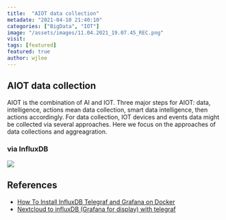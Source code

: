 ```yaml
---
title:  "AIOT data collection"
metadate: "2021-04-10 21:40:10"
categories: ["BigData", "IOT"]
image: "/assets/images/11.04.2021_19.07.45_REC.png"
visit:
tags: [featured]
featured: true
author: wjlee
---
```


## AIOT data collection

AIOT is the combination of AI and IOT. Three major steps for AIOT: data, intelligence, actions mean data collection, smart data intelligence, then actions accordingly. For data collection, IOT devices and events data  might be collected via several approaches. Here we focus on the approaches of data collections and aggreagration. 

### via InfluxDB

[![](https://www.influxdata.com/wp-content/uploads/APM-Diagram-1.png)](https://www.influxdata.com/time-series-platform/telegraf/)


## References
* [How To Install InfluxDB Telegraf and Grafana on Docker](https://devconnected.com/how-to-install-influxdb-telegraf-and-grafana-on-docker/)
* [Nextcloud to influxDB (Grafana for display) with telegraf](https://blog.lbdg.me/nextcloud-influxdb-telegraf-grafana/)